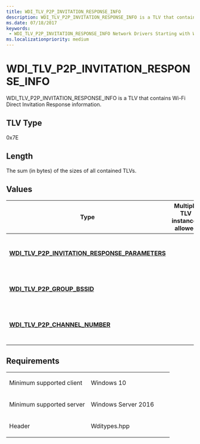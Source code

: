 ```yaml
---
title: WDI_TLV_P2P_INVITATION_RESPONSE_INFO
description: WDI_TLV_P2P_INVITATION_RESPONSE_INFO is a TLV that contains Wi-Fi Direct Invitation Response information.
ms.date: 07/18/2017
keywords:
 - WDI_TLV_P2P_INVITATION_RESPONSE_INFO Network Drivers Starting with Windows Vista
ms.localizationpriority: medium
---
```


# WDI\_TLV\_P2P\_INVITATION\_RESPONSE\_INFO


WDI\_TLV\_P2P\_INVITATION\_RESPONSE\_INFO is a TLV that contains Wi-Fi Direct Invitation Response information.

## TLV Type


0x7E

## Length


The sum (in bytes) of the sizes of all contained TLVs.

## Values


| Type                                                                                                  | Multiple TLV instances allowed | Optional | Description                                      |
|-------------------------------------------------------------------------------------------------------|--------------------------------|----------|--------------------------------------------------|
| [**WDI\_TLV\_P2P\_INVITATION\_RESPONSE\_PARAMETERS**](wdi-tlv-p2p-invitation-response-parameters.md) |                                |          | The Wi-Fi Direct Invitation Response parameters. |
| [**WDI\_TLV\_P2P\_GROUP\_BSSID**](wdi-tlv-p2p-group-bssid.md)                                        |                                | X        | The Group BSSID for local Wi-Fi Direct GO.       |
| [**WDI\_TLV\_P2P\_CHANNEL\_NUMBER**](wdi-tlv-p2p-channel-number.md)                                  |                                | X        | The operating channel for Wi-Fi Direct GO.       |

 

## Requirements

<table>
<colgroup>
<col width="50%" />
<col width="50%" />
</colgroup>
<tbody>
<tr class="odd">
<td><p>Minimum supported client</p></td>
<td><p>Windows 10</p></td>
</tr>
<tr class="even">
<td><p>Minimum supported server</p></td>
<td><p>Windows Server 2016</p></td>
</tr>
<tr class="odd">
<td><p>Header</p></td>
<td>Wditypes.hpp</td>
</tr>
</tbody>
</table>

 

 




